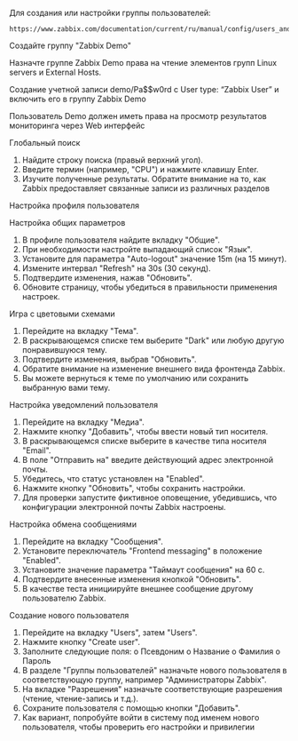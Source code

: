 

Для создания или настройки группы пользователей:
```
https://www.zabbix.com/documentation/current/ru/manual/config/users_and_usergroups/usergroup
```

Создайте группу "Zabbix Demo"

Назначте группе Zabbix Demo  права на чтение элементов групп Linux servers и External Hosts. 

Создание учетной записи demo/Pa$$w0rd с User type: “Zabbix User” и включить его в группу Zabbix Demo

Пользователь Demo должен иметь права на просмотр результатов мониторинга через Web интерфейс 


Глобальный поиск

1.	Найдите строку поиска (правый верхний угол).
2.	Введите термин (например, "CPU") и нажмите клавишу Enter.
3.	Изучите полученные результаты. Обратите внимание на то, как Zabbix предоставляет связанные записи из различных разделов

Настройка профиля пользователя

Настройка общих параметров
1.	В профиле пользователя найдите вкладку "Общие".
2.	При необходимости настройте выпадающий список "Язык".
3.	Установите для параметра "Auto-logout" значение 15m (на 15 минут).
4.	Измените интервал "Refresh" на 30s (30 секунд).
5.	Подтвердите изменения, нажав "Обновить".
6.	Обновите страницу, чтобы убедиться в правильности применения настроек.

Игра с цветовыми схемами
1.	Перейдите на вкладку "Тема".
2.	В раскрывающемся списке тем выберите "Dark" или любую другую понравившуюся тему.
3.	Подтвердите изменения, выбрав "Обновить".
4.	Обратите внимание на изменение внешнего вида фронтенда Zabbix.
5.	Вы можете вернуться к теме по умолчанию или сохранить выбранную вами тему.


Настройка уведомлений пользователя
1.	Перейдите на вкладку "Медиа".
2.	Нажмите кнопку "Добавить", чтобы ввести новый тип носителя.
3.	В раскрывающемся списке выберите в качестве типа носителя "Email".
4.	В поле "Отправить на" введите действующий адрес электронной почты.
5.	Убедитесь, что статус установлен на "Enabled".
6.	Нажмите кнопку "Обновить", чтобы сохранить настройки.
7.	Для проверки запустите фиктивное оповещение, убедившись, что конфигурации электронной почты Zabbix настроены.

Настройка обмена сообщениями
1.	Перейдите на вкладку "Сообщения".
2.	Установите переключатель "Frontend messaging" в положение "Enabled".
3.	Установите значение параметра "Таймаут сообщения" на 60 с.
4.	Подтвердите внесенные изменения кнопкой "Обновить".
5.	В качестве теста инициируйте внешнее сообщение другому пользователю Zabbix.

Создание нового пользователя
1.	Перейдите на вкладку "Users", затем "Users".
2.	Нажмите кнопку "Create user".
3.	Заполните следующие поля:
  o	Псевдоним
  o	Название
  o	Фамилия
  o	Пароль
4.	В разделе "Группы пользователей" назначьте нового пользователя в соответствующую группу, например "Администраторы Zabbix".
5.	На вкладке "Разрешения" назначьте соответствующие разрешения (чтение, чтение-запись и т.д.).
6.	Сохраните пользователя с помощью кнопки "Добавить".
7.	Как вариант, попробуйте войти в систему под именем нового пользователя, чтобы проверить его настройки и привилегии


